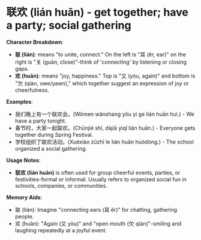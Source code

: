# **联欢 (lián huān) - get together; have a party; social gathering**

**Character Breakdown**:  
- **联 (lián)**: means "to unite, connect." On the left is "耳 (ěr, ear)" on the right is "关 (guān, close)"-think of 'connecting' by listening or closing gaps.  
- **欢 (huān)**: means "joy, happiness." Top is "又 (yòu, again)" and bottom is "欠 (qiàn, owe/yawn)," which together suggest an expression of joy or cheerfulness.

**Examples**:  
- 我们晚上有一个联欢会。(Wǒmen wǎnshang yǒu yí ge lián huān huì.) - We have a party tonight.  
- 春节时，大家一起联欢。(Chūnjié shí, dàjiā yìqǐ lián huān.) - Everyone gets together during Spring Festival.  
- 学校组织了联欢活动。(Xuéxiào zǔzhī le lián huān huódòng.) - The school organized a social gathering.

**Usage Notes**:  
- **联欢 (lián huān)** is often used for group cheerful events, parties, or festivities-formal or informal. Usually refers to organized social fun in schools, companies, or communities.

**Memory Aids**:  
- 联 (lián): Imagine "connecting ears (耳 ěr)" for chatting, gathering people.  
- 欢 (huān): "Again (又 yòu)" and "open mouth (欠 qiàn)"-smiling and laughing repeatedly at a joyful event.